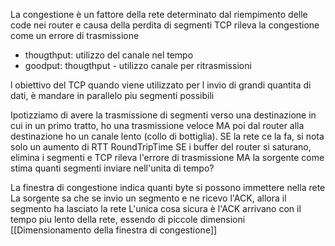 La congestione è un fattore della rete determinato dal riempimento delle code nei router e causa della perdita di segmenti
TCP rileva la congestione come un errore di trasmissione
- thougthput: utilizzo del canale nel tempo
- goodput: thougthput - utilizzo canale per ritrasmissioni

l obiettivo del TCP quando viene utilizzato per l invio di grandi quantita di dati, è mandare in parallelo piu segmenti possibili

Ipotizziamo di avere la trasmissione di segmenti verso una destinazione in cui in un primo tratto, ho una trasmissione veloce MA poi dal router alla destinazione ho un canale lento (collo di bottiglia). 
SE la rete ce la fa, si nota solo un aumento di RTT RoundTripTime
SE i buffer del router si saturano, elimina i segmenti e TCP rileva l'errore di trasmissione MA la sorgente come stima quanti segmenti inviare nell'unita di tempo?

La finestra di congestione indica quanti byte si possono immettere nella rete 
La sorgente sa che se invio un segmento e ne ricevo l'ACK, allora il segmento ha lasciato la rete 
L'unica cosa sicura è l'ACK arrivano con il tempo piu lento della rete, essendo di piccole dimensioni
[[Dimensionamento della finestra di congestione]]


